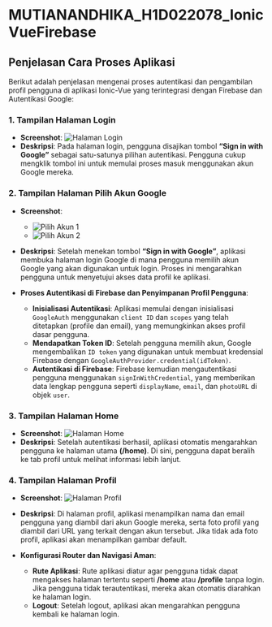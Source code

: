 # MUTIANANDHIKA_H1D022078_IonicVueFirebase

## Penjelasan Cara Proses Aplikasi

Berikut adalah penjelasan mengenai proses autentikasi dan pengambilan profil pengguna di aplikasi Ionic-Vue yang terintegrasi dengan Firebase dan Autentikasi Google:

### 1. Tampilan Halaman Login
- **Screenshot**: ![Halaman Login](https://github.com/user-attachments/assets/bca94cec-b937-4d31-bd82-45e7209c847c)
- **Deskripsi**: Pada halaman login, pengguna disajikan tombol **“Sign in with Google”** sebagai satu-satunya pilihan autentikasi. Pengguna cukup mengklik tombol ini untuk memulai proses masuk menggunakan akun Google mereka.

### 2. Tampilan Halaman Pilih Akun Google
- **Screenshot**: 
  - ![Pilih Akun 1](https://github.com/user-attachments/assets/f2303806-8efc-472d-9134-3ddfe86a7188)
  - ![Pilih Akun 2](https://github.com/user-attachments/assets/9f1cc8fc-5a6f-4363-bd1f-80d5c88f0c0a)
- **Deskripsi**: Setelah menekan tombol **“Sign in with Google”**, aplikasi membuka halaman login Google di mana pengguna memilih akun Google yang akan digunakan untuk login. Proses ini mengarahkan pengguna untuk menyetujui akses data profil ke aplikasi.
  
- **Proses Autentikasi di Firebase dan Penyimpanan Profil Pengguna**:
  - **Inisialisasi Autentikasi**: Aplikasi memulai dengan inisialisasi `GoogleAuth` menggunakan `client ID` dan `scopes` yang telah ditetapkan (profile dan email), yang memungkinkan akses profil dasar pengguna.
  - **Mendapatkan Token ID**: Setelah pengguna memilih akun, Google mengembalikan `ID token` yang digunakan untuk membuat kredensial Firebase dengan `GoogleAuthProvider.credential(idToken)`.
  - **Autentikasi di Firebase**: Firebase kemudian mengautentikasi pengguna menggunakan `signInWithCredential`, yang memberikan data lengkap pengguna seperti `displayName`, `email`, dan `photoURL` di objek `user`.

### 3. Tampilan Halaman Home
- **Screenshot**: ![Halaman Home](https://github.com/user-attachments/assets/7729447e-c47f-4812-9b1a-287c29188847)
- **Deskripsi**: Setelah autentikasi berhasil, aplikasi otomatis mengarahkan pengguna ke halaman utama **(/home)**. Di sini, pengguna dapat beralih ke tab profil untuk melihat informasi lebih lanjut.

### 4. Tampilan Halaman Profil
- **Screenshot**: ![Halaman Profil](https://github.com/user-attachments/assets/0b6d183c-7875-4596-ad40-0d3de0987760)
- **Deskripsi**: Di halaman profil, aplikasi menampilkan nama dan email pengguna yang diambil dari akun Google mereka, serta foto profil yang diambil dari URL yang terkait dengan akun tersebut. Jika tidak ada foto profil, aplikasi akan menampilkan gambar default.

- **Konfigurasi Router dan Navigasi Aman**:
  - **Rute Aplikasi**: Rute aplikasi diatur agar pengguna tidak dapat mengakses halaman tertentu seperti **/home** atau **/profile** tanpa login. Jika pengguna tidak terautentikasi, mereka akan otomatis diarahkan ke halaman login.
  - **Logout**: Setelah logout, aplikasi akan mengarahkan pengguna kembali ke halaman login.
